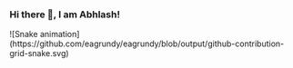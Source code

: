 ### Hi there 👋, I am Abhlash!
<div>
  ![Snake animation](https://github.com/eagrundy/eagrundy/blob/output/github-contribution-grid-snake.svg)
</div>
